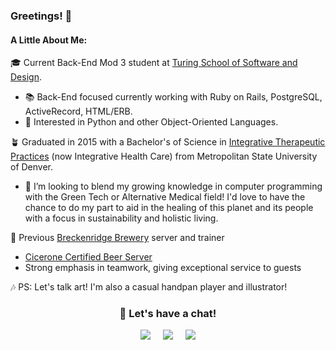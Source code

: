 ### Greetings! 🖖

#### A Little About Me:

🎓 Current Back-End Mod 3 student at [Turing School of Software and Design](https://turing.io/).
- 📚 Back-End focused currently working with Ruby on Rails, PostgreSQL, ActiveRecord, HTML/ERB.
- 🐍 Interested in Python and other Object-Oriented Languages.

🪴 Graduated in 2015 with a Bachelor's of Science in [Integrative Therapeutic Practices](https://www.msudenver.edu/hep/integrativehealthcareprogram/integrativehealthcaremajors/integrativehealthcareextendedmajor/) (now Integrative Health Care) from Metropolitan State University of Denver.
- 🌱 I’m looking to blend my growing knowledge in computer programming with the Green Tech or Alternative Medical field!  I'd love to have the chance to do my part to aid in the healing of this planet and its people with a focus in sustainability and holistic living.

🍻 Previous [Breckenridge Brewery](https://www.breckbrew.com/visit/littleton) server and trainer
- [Cicerone Certified Beer Server](https://www.cicerone.org/us-en/cicerone-certification-levels)
- Strong emphasis in teamwork, giving exceptional service to guests

🎶 PS: Let's talk art!  I'm also a casual handpan player and illustrator!

<h3 align="center">💬 Let's have a chat!</h3>

<p align="center">
<a href="mailto:zach.stearns92@gmail.com"><img src="https://img.shields.io/badge/Gmail-D14836?style=for-the-badge&logo=gmail&logoColor=white" /></a>&nbsp;&nbsp;&nbsp;&nbsp;
<a target="_blank" href="https://www.linkedin.com/in/zach-stearns/"><img src="https://img.shields.io/badge/LinkedIn-0077B5?style=for-the-badge&logo=linkedin&logoColor=white" /></a>&nbsp;&nbsp;&nbsp;&nbsp;
<img src="https://img.shields.io/badge/Slack-4A154B?style=for-the-badge&logo=slack&logoColor=white" />

</p>
